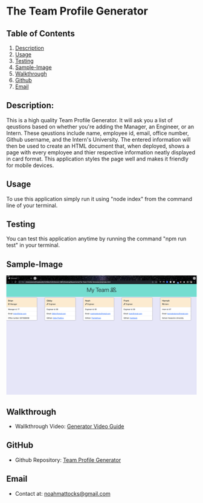 # The Team Profile Generator


## Table of Contents
1. [Description](#Description)
2. [Usage](#Usage)
3. [Testing](#Testing)
4. [Sample-Image](#Sample-Image)
5. [Walkthrough](#Wlkthrough)
6. [Github](#Github)
7. [Email](#Email)  

## Description:
This is a high quality Team Profile Generator. It will ask you a list of qeustions based on whether you're adding the Manager, an Engineer, or an Intern. These qeustions include name, employee id, email, office number, Github username, and the Intern's University. The entered information will then be used to create an HTML document that, when deployed, shows a page with every employee and thier respective information neatly displayed in card format. This application styles the page well and makes it friendly for mobile devices. 

## Usage
To use this application simply run it using "node index" from the command line of your terminal.

## Testing
You can test this application anytime by running the command "npm run test" in your terminal.

## Sample-Image

![Sample-Image](https://raw.githubusercontent.com/TheHalfrican/The-Team-Profile-Generator/main/images/Sample-Image.png)

## Walkthrough

- Wallkthrough Video: [Generator Video Guide](https://drive.google.com/file/d/1qI2ZN-csVi1tRlsToMMy5sg08Sib_4uk/view?usp=sharing)

## GitHub
- Github Repository: [Team Profile Generator](https://github.com/TheHalfrican/The-Team-Profile-Generator)
## Email
- Contact at: [noahmattocks@gmail.com](mailto:noahmattocks@gmail.com)